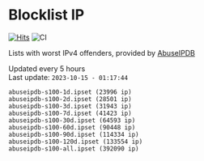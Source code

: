 # Blocklist IP

[![Hits](https://hits.seeyoufarm.com/api/count/incr/badge.svg?url=https%3A%2F%2Fgithub.com%2Fborestad%2Fblocklist-ip%2F&count_bg=%2379C83D&title_bg=%23555555&icon=&icon_color=%23E7E7E7&title=hits&edge_flat=false)](https://hits.seeyoufarm.com)  ![CI](https://img.shields.io/github/workflow/status/borestad/blocklist-ip/CI?style=flat-square)

Lists with worst IPv4 offenders, provided by [AbuseIPDB](https://www.abuseipdb.com/)

<!-- FOOTER-PLACEHOLDER -->
Updated every 5 hours<br>
Last update: `2023-10-15 - 01:17:44`
```
abuseipdb-s100-1d.ipset (23996 ip)
abuseipdb-s100-2d.ipset (28501 ip)
abuseipdb-s100-3d.ipset (31943 ip)
abuseipdb-s100-7d.ipset (41423 ip)
abuseipdb-s100-30d.ipset (64593 ip)
abuseipdb-s100-60d.ipset (90448 ip)
abuseipdb-s100-90d.ipset (114334 ip)
abuseipdb-s100-120d.ipset (133554 ip)
abuseipdb-s100-all.ipset (392090 ip)
```
